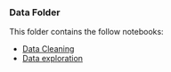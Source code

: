 ### Data Folder

This folder contains the follow notebooks:
- [Data Cleaning](https://github.com/Nicole7443/flight-modelling/blob/main/notebooks/data/Data%20Cleaning.ipynb)
- [Data exploration](https://github.com/Nicole7443/flight-modelling/blob/main/notebooks/data/Data%20Exploration.ipynb)

